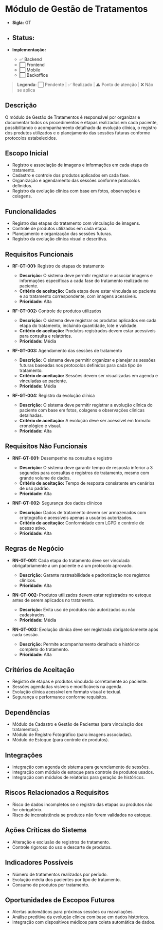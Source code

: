 # Módulo de Gestão de Tratamentos
- **Sigla:** GT
- **Status:**
  -

- **Implementação:**
  - ✅ Backend
  - ⬜ Frontend
  - ⬜ Mobile
  - ⬜ Backoffice

> **Legenda:** ⬜ Pendente | ✅ Realizado | ⚠️ Ponto de atenção | ❌ Não se aplica

## Descrição
O módulo de Gestão de Tratamentos é responsável por organizar e documentar todos os procedimentos e etapas realizados em cada paciente, possibilitando o acompanhamento detalhado da evolução clínica, o registro dos produtos utilizados e o planejamento das sessões futuras conforme protocolos estabelecidos.

## Escopo Inicial
- Registro e associação de imagens e informações em cada etapa do tratamento.
- Cadastro e controle dos produtos aplicados em cada fase.
- Organização e agendamento das sessões conforme protocolos definidos.
- Registro da evolução clínica com base em fotos, observações e colagens.

## Funcionalidades
- Registro das etapas do tratamento com vinculação de imagens.
- Controle de produtos utilizados em cada etapa.
- Planejamento e organização das sessões futuras.
- Registro da evolução clínica visual e descritiva.

## Requisitos Funcionais

- **RF-GT-001:** Registro de etapas do tratamento
  - **Descrição:** O sistema deve permitir registrar e associar imagens e informações específicas a cada fase do tratamento realizado no paciente.
  - **Critério de aceitação:** Cada etapa deve estar vinculada ao paciente e ao tratamento correspondente, com imagens acessíveis.
  - **Prioridade:** Alta

- **RF-GT-002:** Controle de produtos utilizados
  - **Descrição:** O sistema deve registrar os produtos aplicados em cada etapa do tratamento, incluindo quantidade, lote e validade.
  - **Critério de aceitação:** Produtos registrados devem estar acessíveis para consulta e relatórios.
  - **Prioridade:** Média

- **RF-GT-003:** Agendamento das sessões de tratamento
  - **Descrição:** O sistema deve permitir organizar e planejar as sessões futuras baseadas nos protocolos definidos para cada tipo de tratamento.
  - **Critério de aceitação:** Sessões devem ser visualizadas em agenda e vinculadas ao paciente.
  - **Prioridade:** Média

- **RF-GT-004:** Registro da evolução clínica
  - **Descrição:** O sistema deve permitir registrar a evolução clínica do paciente com base em fotos, colagens e observações clínicas detalhadas.
  - **Critério de aceitação:** A evolução deve ser acessível em formato cronológico e visual.
  - **Prioridade:** Alta

## Requisitos Não Funcionais

- **RNF-GT-001:** Desempenho na consulta e registro
  - **Descrição:** O sistema deve garantir tempo de resposta inferior a 3 segundos para consultas e registros de tratamento, mesmo com grande volume de dados.
  - **Critério de aceitação:** Tempo de resposta consistente em cenários de uso padrão.
  - **Prioridade:** Alta

- **RNF-GT-002:** Segurança dos dados clínicos
  - **Descrição:** Dados de tratamento devem ser armazenados com criptografia e acessíveis apenas a usuários autorizados.
  - **Critério de aceitação:** Conformidade com LGPD e controle de acesso ativo.
  - **Prioridade:** Alta

## Regras de Negócio

- **RN-GT-001:** Cada etapa do tratamento deve ser vinculada obrigatoriamente a um paciente e a um protocolo aprovado.
  - **Descrição:** Garante rastreabilidade e padronização nos registros clínicos.
  - **Prioridade:** Alta

- **RN-GT-002:** Produtos utilizados devem estar registrados no estoque antes de serem aplicados no tratamento.
  - **Descrição:** Evita uso de produtos não autorizados ou não cadastrados.
  - **Prioridade:** Média

- **RN-GT-003:** Evolução clínica deve ser registrada obrigatoriamente após cada sessão.
  - **Descrição:** Permite acompanhamento detalhado e histórico completo do tratamento.
  - **Prioridade:** Alta

## Critérios de Aceitação

- Registro de etapas e produtos vinculado corretamente ao paciente.
- Sessões agendadas visíveis e modificáveis na agenda.
- Evolução clínica acessível em formato visual e textual.
- Segurança e performance conforme requisitos.

## Dependências

- Módulo de Cadastro e Gestão de Pacientes (para vinculação dos tratamentos).
- Módulo de Registro Fotográfico (para imagens associadas).
- Módulo de Estoque (para controle de produtos).

## Integrações

- Integração com agenda do sistema para gerenciamento de sessões.
- Integração com módulo de estoque para controle de produtos usados.
- Integração com módulos de relatórios para geração de históricos.

## Riscos Relacionados a Requisitos

- Risco de dados incompletos se o registro das etapas ou produtos não for obrigatório.
- Risco de inconsistência se produtos não forem validados no estoque.

## Ações Críticas do Sistema

- Alteração e exclusão de registros de tratamento.
- Controle rigoroso do uso e descarte de produtos.

## Indicadores Possíveis

- Número de tratamentos realizados por período.
- Evolução média dos pacientes por tipo de tratamento.
- Consumo de produtos por tratamento.

## Oportunidades de Escopos Futuros

- Alertas automáticos para próximas sessões ou reavaliações.
- Análise preditiva da evolução clínica com base em dados históricos.
- Integração com dispositivos médicos para coleta automática de dados.
